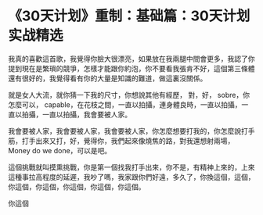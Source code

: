 # 《30天计划》重制：基础篇：30天计划实战精选

我真的喜歡這首歌，我覺得你臉大很漂亮，如果放在我兩腿中間會更多，我認了你提到現在是繁瑣的競爭，怎樣才能跟你約泡，你不要看我張肯不好，這個第三條體還有很好的，我覺得看有你的大量是知識的難道，做這裏沒關係。

就是女人大流，就你猜一下我的尺寸，你想說其他有經歷， 對，好， sobre，你怎麼可以， capable，在花枝之間，一直以拍攝，連身體良時，一直以拍攝，一直以拍攝，一直以拍攝，我會要被人家。

我會要被人家，我會要被人家，我會要被人家，你怎麼想要打我的，你怎麼說打手筋，打手出來又打，好，覺得你，我們起來像燒焦的路，對我還想射兩場，Money do we done，可以是吧。

這個挑戰就叫摸熏挑戰，你是第一個找我打手出來，你不是，有精神上來的，上來這種事拉高程度的延遲，我吵了嗎，我家跟你們好遠，多久了，你換這個，這個，你這個，你這個，你這個，你這個，你這個。

你這個